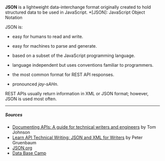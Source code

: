 **JSON** is a lightweight data-interchange format originally created to hold structured data to be used in JavaScript.
*[JSON]: JavaScript Object Notation

JSON is:

- easy for humans to read and write.

- easy for machines to parse and generate.

- based on a subset of the JavaScript programming language.

- language independent but uses conventions familiar to programmers.

- the most common format for REST API responses.

- pronounced *jay-sAHn*.

REST APIs usually return information in XML or JSON format; however, JSON is used most often.

***
##### Sources
- [Documenting APIs: A guide for technical writers and engineers](https://idratherbewriting.com/learnapidoc/) by Tom Johnson
- [Learn API Technical Writing: JSON and XML for Writers](https://www.udemy.com/course/api-documentation-1-json-and-xml/) by Peter Gruenbaum
- [JSON.org](https://www.json.org/json-en.html)
- [Data Base Camp](https://databasecamp.de/en/data/json-en)
